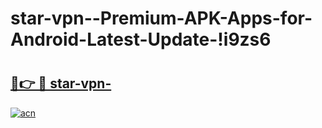 # star-vpn--Premium-APK-Apps-for-Android-Latest-Update-!i9zs6

# <h2><a href="https://qqggrd.esa.edu.pl?title=star-vpn-&ref=i9zs6">🔗👉 🔴 star-vpn-</a></h2>

[![acn](https://github.com/user-attachments/assets/0f9c940e-d8b0-45ae-aac7-cd30a18b3e1c)](https://qqggrd.esa.edu.pl?title=star-vpn-&ref=i9zs6)

